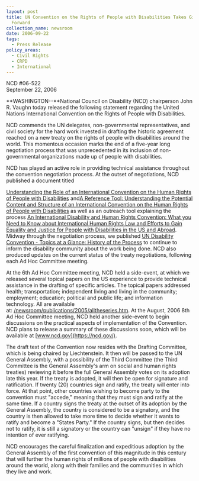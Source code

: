 ```yaml
---
layout: post
title: UN Convention on the Rights of People with Disabilities Takes Giant Step
  Forward
collection_name: newsroom
date: 2006-09-22
tags:
  - Press Release
policy_areas:
  - Civil Rights
  - CRPD
  - International
---
```


NCD #06-522\
September 22, 2006

**WASHINGTON--**National Council on Disability (NCD) chairperson John R. Vaughn today released the following statement regarding the United Nations International Convention on the Rights of People with Disabilities.

NCD commends the UN delegates, non-governmental representatives, and civil society for the hard work invested in drafting the historic agreement reached on a new treaty on the rights of people with disabilities around the world. This momentous occasion marks the end of a five-year long negotiation process that was unprecedented in its inclusion of non-governmental organizations made up of people with disabilities.

NCD has played an active role in providing technical assistance throughout the convention negotiation process. At the outset of negotiations, NCD published a document titled

[Understanding the Role of an International Convention on the Human Rights of People with Disabilities](https://ncd.gov/publications/2002/May232002) and[A Reference Tool: Understanding the Potential Content and Structure of an International Convention on the Human Rights of People with Disabilities](https://ncd.gov/publications/2002/July302002) as well as an outreach tool explaining the process [An International Disability and Human Rights Convention: What you Need to Know about International Human Rights Law and Efforts to Gain Equality and Justice for People with Disabilities in the US and Abroad](https://ncd.gov/publications/2002/July2002). Midway through the negotiation process, we published [UN Disability Convention - Topics at a Glance: History of the Process](https://ncd.gov/publications/2003/Oct2003) to continue to inform the disability community about the work being done. NCD also produced updates on the current status of the treaty negotiations, following each Ad Hoc Committee meeting.

At the 6th Ad Hoc Committee meeting, NCD held a side-event, at which we released several topical papers on the US experience to provide technical assistance in the drafting of specific articles. The topical papers addressed health; transportation; independent living and living in the community; employment; education; political and public life; and information technology. All are available at: [/newsroom/publications/2005/alltheseries.htm](https://ncd.gov/newsroom/2006/09222006#). At the August, 2006 8th Ad Hoc Committee meeting, NCD held another side-event to begin discussions on the practical aspects of implementation of the Convention. NCD plans to release a summary of these discussions soon, which will be available at [www.ncd.gov](https://ncd.gov/).

The draft text of the Convention now resides with the Drafting Committee, which is being chaired by Liechtenstein. It then will be passed to the UN General Assembly, with a possibility of the Third Committee (the Third Committee is the General Assembly's arm on social and human rights treaties) reviewing it before the full General Assembly votes on its adoption late this year. If the treaty is adopted, it will then be open for signature and ratification. If twenty (20) countries sign and ratify, the treaty will enter into force. At that point, other countries wishing to become party to the convention must "accede," meaning that they must sign and ratify at the same time. If a country signs the treaty at the outset of its adoption by the General Assembly, the country is considered to be a signatory, and the country is then allowed to take more time to decide whether it wants to ratify and become a "States Party." If the country signs, but then decides not to ratify, it is still a signatory or the country can "unsign" if they have no intention of ever ratifying.

NCD encourages the careful finalization and expeditious adoption by the General Assembly of the first convention of this magnitude in this century that will further the human rights of millions of people with disabilities around the world, along with their families and the communities in which they live and work.
